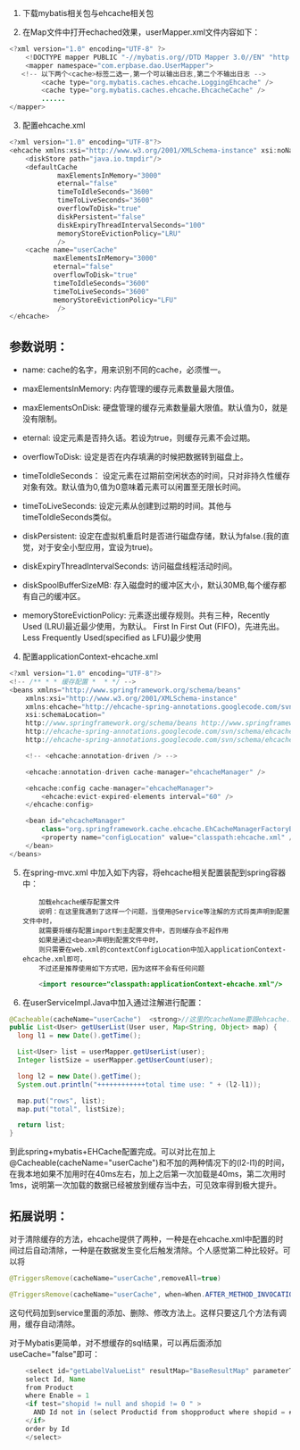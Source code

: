 1. 下载mybatis相关包与ehcache相关包

2. 在Map文件中打开echached效果，userMapper.xml文件内容如下：
```java
<?xml version="1.0" encoding="UTF-8" ?>  
    <!DOCTYPE mapper PUBLIC "-//mybatis.org//DTD Mapper 3.0//EN" "http://mybatis.org/dtd/mybatis-3-mapper.dtd" >  
    <mapper namespace="com.erpbase.dao.UserMapper">  
   <!-- 以下两个<cache>标签二选一,第一个可以输出日志,第二个不输出日志 -->  
        <cache type="org.mybatis.caches.ehcache.LoggingEhcache" />  
        <cache type="org.mybatis.caches.ehcache.EhcacheCache" />  
        ......  
</mapper>
```
3. 配置ehcache.xml

```java
<?xml version="1.0" encoding="UTF-8"?>    
<ehcache xmlns:xsi="http://www.w3.org/2001/XMLSchema-instance" xsi:noNamespaceSchemaLocation="http://ehcache.org/ehcache.xsd">  
    <diskStore path="java.io.tmpdir"/>   
    <defaultCache      
            maxElementsInMemory="3000"      
            eternal="false"      
            timeToIdleSeconds="3600"      
            timeToLiveSeconds="3600"      
            overflowToDisk="true"      
            diskPersistent="false"      
            diskExpiryThreadIntervalSeconds="100"      
            memoryStoreEvictionPolicy="LRU"      
            />      
    <cache name="userCache"      
           maxElementsInMemory="3000"      
           eternal="false"      
           overflowToDisk="true"      
           timeToIdleSeconds="3600"      
           timeToLiveSeconds="3600"      
           memoryStoreEvictionPolicy="LFU"      
            />    
</ehcache>
```

## 参数说明：

- name: cache的名字，用来识别不同的cache，必须惟一。   

- maxElementsInMemory: 内存管理的缓存元素数量最大限值。   

- maxElementsOnDisk: 硬盘管理的缓存元素数量最大限值。默认值为0，就是没有限制。   

- eternal: 设定元素是否持久话。若设为true，则缓存元素不会过期。   

- overflowToDisk: 设定是否在内存填满的时候把数据转到磁盘上。

- timeToIdleSeconds： 设定元素在过期前空闲状态的时间，只对非持久性缓存对象有效。默认值为0,值为0意味着元素可以闲置至无限长时间。   

- timeToLiveSeconds: 设定元素从创建到过期的时间。其他与timeToIdleSeconds类似。   

- diskPersistent: 设定在虚拟机重启时是否进行磁盘存储，默认为false.(我的直觉，对于安全小型应用，宜设为true)。   

- diskExpiryThreadIntervalSeconds: 访问磁盘线程活动时间。   

- diskSpoolBufferSizeMB: 存入磁盘时的缓冲区大小，默认30MB,每个缓存都有自己的缓冲区。   

- memoryStoreEvictionPolicy: 元素逐出缓存规则。共有三种，Recently Used (LRU)最近最少使用，为默认。 First In First Out (FIFO)，先进先出。Less Frequently Used(specified as LFU)最少使用  

4. 配置applicationContext-ehcache.xml

```java
<?xml version="1.0" encoding="UTF-8"?>  
<!-- /** * * 缓存配置 *  * */ -->  
<beans xmlns="http://www.springframework.org/schema/beans"  
    xmlns:xsi="http://www.w3.org/2001/XMLSchema-instance"  
    xmlns:ehcache="http://ehcache-spring-annotations.googlecode.com/svn/schema/ehcache-spring"  
    xsi:schemaLocation="      
    http://www.springframework.org/schema/beans http://www.springframework.org/schema/beans/spring-beans-3.0.xsd      
    http://ehcache-spring-annotations.googlecode.com/svn/schema/ehcache-spring    
    http://ehcache-spring-annotations.googlecode.com/svn/schema/ehcache-spring/ehcache-spring-1.1.xsd">  

    <!-- <ehcache:annotation-driven /> -->  

    <ehcache:annotation-driven cache-manager="ehcacheManager" />  

    <ehcache:config cache-manager="ehcacheManager">  
        <ehcache:evict-expired-elements interval="60" />  
    </ehcache:config>  

    <bean id="ehcacheManager"  
        class="org.springframework.cache.ehcache.EhCacheManagerFactoryBean">  
        <property name="configLocation" value="classpath:ehcache.xml" />  
    </bean>  
</beans>
```
 5. 在spring-mvc.xml 中加入如下内容，将ehcache相关配置装配到spring容器中：


            加载ehcache缓存配置文件     
            说明：在这里我遇到了这样一个问题，当使用@Service等注解的方式将类声明到配置文件中时，    
            就需要将缓存配置import到主配置文件中，否则缓存会不起作用    
            如果是通过<bean>声明到配置文件中时，    
            则只需要在web.xml的contextConfigLocation中加入applicationContext-ehcache.xml即可，    
            不过还是推荐使用如下方式吧，因为这样不会有任何问题    
    ```java
        <import resource="classpath:applicationContext-ehcache.xml"/>  
    ```
 6. 在userServiceImpl.Java中加入通过注解进行配置：

 ```Java
 @Cacheable(cacheName="userCache")  <strong>//这里的cacheName要跟ehcache.xml中保持一致</strong>  
public List<User> getUserList(User user, Map<String, Object> map) {  
   long l1 = new Date().getTime();  

   List<User> list = userMapper.getUserList(user);  
   Integer listSize = userMapper.getUserCount(user);  

   long l2 = new Date().getTime();  
   System.out.println("++++++++++++total time use: " + (l2-l1));  

   map.put("rows", list);  
   map.put("total", listSize);  

   return list;  
}  
```
到此spring+mybatis+EHCache配置完成。可以对比在加上@Cacheable(cacheName="userCache")和不加的两种情况下的(l2-l1)的时间，在我本地如果不加用时在40ms左右，加上之后第一次加载是40ms，第二次用时1ms，说明第一次加载的数据已经被放到缓存当中去，可见效率得到极大提升。

## 拓展说明：

对于清除缓存的方法，ehcache提供了两种，一种是在ehcache.xml中配置的时间过后自动清除，一种是在数据发生变化后触发清除。个人感觉第二种比较好。可以将
 ```Java
@TriggersRemove(cacheName="userCache",removeAll=true)

@TriggersRemove(cacheName="userCache", when=When.AFTER_METHOD_INVOCATION, removeAll=true)
 ```
 这句代码加到service里面的添加、删除、修改方法上。这样只要这几个方法有调用，缓存自动清除。

 对于Mybatis更简单，对不想缓存的sql结果，可以再后面添加useCache="false"即可：
 ```Java
     <select id="getLabelValueList" resultMap="BaseResultMap" parameterType="com.Product" useCache="false">  
     select Id, Name  
     from Product  
     where Enable = 1  
     <if test="shopid != null and shopid != 0 " >  
       AND Id not in (select Productid from shopproduct where shopid = #{shopid})   
     </if>  
     order by Id  
     </select>  
 ```

